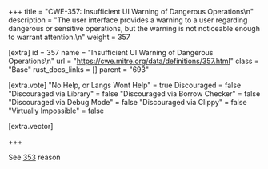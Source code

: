 +++
title = "CWE-357: Insufficient UI Warning of Dangerous Operations\n"
description = "The user interface provides a warning to a user regarding dangerous or sensitive operations, but the warning is not noticeable enough to warrant attention.\n"
weight = 357

[extra]
id = 357
name = "Insufficient UI Warning of Dangerous Operations\n"
url = "https://cwe.mitre.org/data/definitions/357.html"
class = "Base"
rust_docs_links = []
parent = "693"

[extra.vote]
"No Help, or Langs Wont Help" = true
Discouraged = false
"Discouraged via Library" = false
"Discouraged via Borrow Checker" = false
"Discouraged via Debug Mode" = false
"Discouraged via Clippy" = false
"Virtually Impossible" = false

[extra.vector]

+++

See [353](/rust-are-we-secure-yet/cwes/cwe-353) reason